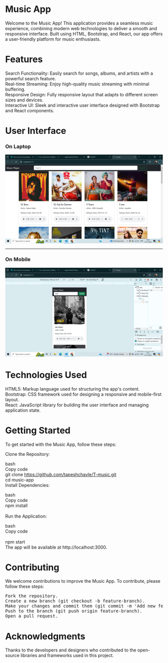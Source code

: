 # Music App

Welcome to the Music App! This application provides a seamless music experience, combining modern web technologies to deliver a smooth and responsive interface. Built using HTML, Bootstrap, and React, our app offers a user-friendly platform for music enthusiasts.

# Features

Search Functionality: Easily search for songs, albums, and artists with a powerful search feature.<br>
Real-time Streaming: Enjoy high-quality music streaming with minimal buffering.<br>
Responsive Design: Fully responsive layout that adapts to different screen sizes and devices.<br>
Interactive UI: Sleek and interactive user interface designed with Bootstrap and React components.<br>

# User Interface

  <h3> On Laptop</h3>
  <img src="./src/assets/Laptop.png"></img>
  <br>
  <hr>
  <h3>On Mobile</h3>
  <img src="./src/assets/mobile.png"></img>

# Technologies Used

HTML5: Markup language used for structuring the app's content.<br>
Bootstrap: CSS framework used for designing a responsive and mobile-first layout.<br>
React: JavaScript library for building the user interface and managing application state.<br>

# Getting Started

To get started with the Music App, follow these steps:<br>

Clone the Repository:<br>

bash<br>
Copy code<br>
git clone https://github.com/tapeshchavle/T-music.git<br>
cd music-app<br>
Install Dependencies:<br>

bash<br>
Copy code<br>
npm install<br><br>
Run the Application:<br>

bash<br>
Copy code<br><br>
npm start<br>
The app will be available at http://localhost:3000.<br>

# Contributing

We welcome contributions to improve the Music App. To contribute, please follow these steps:

<pre>
Fork the repository.
Create a new branch (git checkout -b feature-branch).
Make your changes and commit them (git commit -m 'Add new feature').
Push to the branch (git push origin feature-branch).
Open a pull request.
</pre>

# Acknowledgments

Thanks to the developers and designers who contributed to the open-source libraries and frameworks used in this project.
